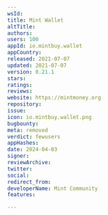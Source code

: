 ```yaml
---
wsId: 
title: Mint Wallet
altTitle: 
authors: 
users: 100
appId: io.mintbuy.wallet
appCountry: 
released: 2021-07-07
updated: 2021-07-07
version: 0.21.1
stars: 
ratings: 
reviews: 
website: https://mintmoney.org
repository: 
issue: 
icon: io.mintbuy.wallet.png
bugbounty: 
meta: removed
verdict: fewusers
appHashes: 
date: 2024-04-03
signer: 
reviewArchive: 
twitter: 
social: 
redirect_from: 
developerName: Mint Community
features: 

---
```


